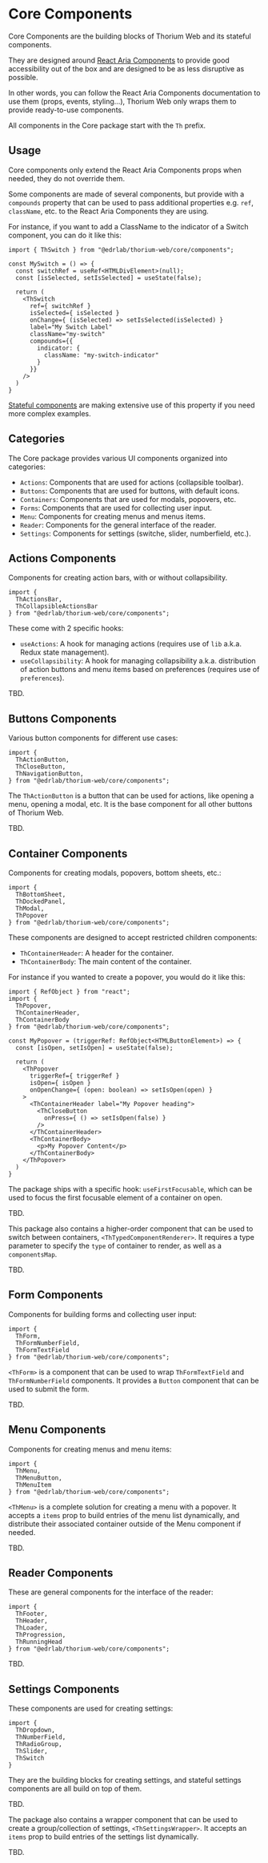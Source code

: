 # Core Components

Core Components are the building blocks of Thorium Web and its stateful components. 

They are designed around [React Aria Components](https://react-spectrum.adobe.com/react-aria/components.html) to provide good accessibility out of the box and are designed to be as less disruptive as possible. 

In other words, you can follow the React Aria Components documentation to use them (props, events, styling…), Thorium Web only wraps them to provide ready-to-use components.

All components in the Core package start with the `Th` prefix.

## Usage

Core components only extend the React Aria Components props when needed, they do not override them.

Some components are made of several components, but provide with a `compounds` property that can be used to pass additional properties e.g. `ref`, `className`, etc. to the React Aria Components they are using.

For instance, if you want to add a ClassName to the indicator of a Switch component, you can do it like this:

```tsx
import { ThSwitch } from "@edrlab/thorium-web/core/components";

const MySwitch = () => {
  const switchRef = useRef<HTMLDivElement>(null);
  const [isSelected, setIsSelected] = useState(false);

  return (
    <ThSwitch 
      ref={ switchRef }
      isSelected={ isSelected }
      onChange={ (isSelected) => setIsSelected(isSelected) }
      label="My Switch Label"
      className="my-switch"
      compounds={{
        indicator: {
          className: "my-switch-indicator"
        }
      }}
    />
  )
}
```

[Stateful components](../../src/components/) are making extensive use of this property if you need more complex examples.

## Categories

The Core package provides various UI components organized into categories:

- `Actions`: Components that are used for actions (collapsible toolbar).
- `Buttons`: Components that are used for buttons, with default icons.
- `Containers`: Components that are used for modals, popovers, etc.
- `Forms`: Components that are used for collecting user input.
- `Menu`: Components for creating menus and menus items.
- `Reader`: Components for the general interface of the reader.
- `Settings`: Components for settings (switche, slider, numberfield, etc.).


## Actions Components

Components for creating action bars, with or without collapsibility.

```tsx
import { 
  ThActionsBar, 
  ThCollapsibleActionsBar 
} from "@edrlab/thorium-web/core/components";
```

These come with 2 specific hooks:

- `useActions`: A hook for managing actions (requires use of `lib` a.k.a. Redux state management).
- `useCollapsibility`: A hook for managing collapsibility a.k.a. distribution of action buttons and menu items based on preferences (requires use of `preferences`).

TBD.

## Buttons Components

Various button components for different use cases:

```tsx
import { 
  ThActionButton, 
  ThCloseButton,
  ThNavigationButton,
} from "@edrlab/thorium-web/core/components";
```

The `ThActionButton` is a button that can be used for actions, like opening a menu, opening a modal, etc. It is the base component for all other buttons of Thorium Web.

TBD.

## Container Components

Components for creating modals, popovers, bottom sheets, etc.:

```tsx
import { 
  ThBottomSheet, 
  ThDockedPanel, 
  ThModal, 
  ThPopover
} from "@edrlab/thorium-web/core/components";
```

These components are designed to accept restricted children components:
- `ThContainerHeader`: A header for the container.
- `ThContainerBody`: The main content of the container.

For instance if you wanted to create a popover, you would do it like this:

```tsx
import { RefObject } from "react";
import {
  ThPopover,
  ThContainerHeader,
  ThContainerBody
} from "@edrlab/thorium-web/core/components";

const MyPopover = (triggerRef: RefObject<HTMLButtonElement>) => {
  const [isOpen, setIsOpen] = useState(false);

  return (
    <ThPopover
      triggerRef={ triggerRef }
      isOpen={ isOpen }
      onOpenChange={ (open: boolean) => setIsOpen(open) }
    >
      <ThContainerHeader label="My Popover heading">
        <ThCloseButton
          onPress={ () => setIsOpen(false) }
        />
      </ThContainerHeader>
      <ThContainerBody>
        <p>My Popover Content</p>
      </ThContainerBody>
    </ThPopover>
  )
}
```

The package ships with a specific hook: `useFirstFocusable`, which can be used to focus the first focusable element of a container on open.

TBD.

This package also contains a higher-order component that can be used to switch between containers, `<ThTypedComponentRenderer>`. It requires a type parameter to specify the `type` of container to render, as well as a `componentsMap`.

TBD.

## Form Components

Components for building forms and collecting user input:

```tsx
import { 
  ThForm, 
  ThFormNumberField, 
  ThFormTextField
} from "@edrlab/thorium-web/core/components";
```

`<ThForm>` is a component that can be used to wrap `ThFormTextField` and `ThFormNumberField` components. It provides a `Button` component that can be used to submit the form.

TBD.

## Menu Components

Components for creating menus and menu items:

```tsx
import {
  ThMenu,
  ThMenuButton,
  ThMenuItem
} from "@edrlab/thorium-web/core/components";
```

`<ThMenu>` is a complete solution for creating a menu with a popover. It accepts a `items` prop to build entries of the menu list dynamically, and distribute their associated container outside of the Menu component if needed.

TBD.

## Reader Components

These are general components for the interface of the reader:

```tsx
import { 
  ThFooter, 
  ThHeader, 
  ThLoader, 
  ThProgression, 
  ThRunningHead 
} from "@edrlab/thorium-web/core/components";
```

TBD.

## Settings Components

These components are used for creating settings:

```tsx
import {
  ThDropdown,
  ThNumberField,
  ThRadioGroup,
  ThSlider,
  ThSwitch
}
```

They are the building blocks for creating settings, and stateful settings components are all build on top of them. 

TBD.

The package also contains a wrapper component that can be used to create a group/collection of settings, `<ThSettingsWrapper>`. It accepts an `items` prop to build entries of the settings list dynamically.

TBD.
